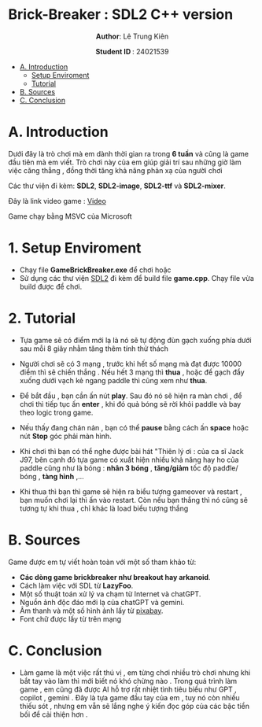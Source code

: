 # Brick-Breaker : SDL2 C++ version
<p align="center">
 <strong>Author</strong>: Lê Trung Kiên 

</p>
<p align="center">
 <strong> Student ID </strong>: 24021539
</p>

- [A. Introduction](#A-introduction)
  * [Setup Enviroment](#1-Setup-Enviroment)
  * [Tutorial](#2-Tutorial)
- [B. Sources](#B-sources)
- [C. Conclusion](#C-conclusion)

# A. Introduction
Dưới đây là trò chơi mà em dành thời gian ra trong **6 tuần** và cũng là game đầu tiên mà em viết. Trò chơi này của em giúp giải trí sau những giờ làm việc căng thẳng , đồng thời tăng khả năng phản xạ của người chơi

Các thư viện đi kèm: **SDL2**, **SDL2-image**, **SDL2-ttf** và **SDL2-mixer**.

Đây là link video game : [Video](https://drive.google.com/file/d/1M0MhvO4apld4CrjEh1vXRqyX4mv256IC/view?usp=sharing)

Game chạy bằng MSVC của Microsoft
# 1. Setup Enviroment
- Chạy file **GameBrickBreaker.exe** để chơi hoặc
- Sử dụng  các thư viện [SDL2](https://www.libsdl.org/) đi kèm để build file **game.cpp**. Chạy file vừa build được để chơi. 
# 2. Tutorial
- Tựa game sẽ có điểm mới lạ là nó sẽ tự động đùn gạch xuống phía dưới sau mỗi 8 giây nhằm tăng thêm tính thử thách

- Người chơi sẽ có 3 mạng , trước khi hết số mạng mà đạt được 10000 điểm thì sẽ chiến thắng . Nếu hết 3 mạng thì **thua** , hoặc để gạch đẩy xuống dưới vạch kẻ ngang paddle thì cũng xem như **thua**.

- Để bắt đầu , bạn cần ấn nút **play**. Sau đó nó sẽ hiện ra màn chơi , để chơi thì tiếp tục ấn **enter** , khi đó quả bóng sẽ rời khỏi paddle và bay theo logic trong game.
- Nếu thấy đang chán nản , bạn có thể **pause** bằng cách ấn **space** hoặc nút **Stop** góc phải màn hình.

- Khi chơi thì bạn có thể nghe được bài hát "Thiên lý ơi : của ca sĩ Jack J97, bên cạnh đó tựa game có xuất hiện nhiều khả năng hay ho của paddle cũng như là bóng : **nhân 3 bóng** , **tăng/giảm** tốc độ padđle/ bóng , **tàng hình** ,...
-   Khi thua thì bạn thì game sẽ hiện ra biểu tượng gameover và restart , bạn muốn chơi lại thì ấn vào restart. Còn nếu bạn thắng thì nó cũng sẽ tương tự khi thua , chỉ khác là load biểu tượng thắng

# B. Sources
Game được em tự viết hoàn toàn với một số tham khảo từ:
- **Các dòng game brickbreaker như breakout hay arkanoid**.
- Cách làm việc với SDL từ **LazyFoo**.
- Một số thuật toán xử lý va chạm từ Internet và chatGPT.
- Nguồn ảnh độc đáo mới lạ của chatGPT và gemini.
- Âm thanh và một số hình ảnh lấy từ [pixabay](https://pixabay.com/).
- Font chữ được lấy từ trên mạng
# C. Conclusion
- Làm game là một việc rất thú vị , em từng chơi nhiều trò chơi nhưng khi bắt tay vào làm thì mới biết nó khó chừng nào . Trong quá trình làm game , em cũng đã được AI hỗ trợ rất nhiệt tình tiêu biểu như GPT , copilot , gemini . Đây là tựa game đầu tay của em , tuy nó còn nhiều thiếu sót , nhưng em vẫn sẽ lắng nghe ý kiến đọc góp của các bậc tiền bối để cải thiện hơn .
